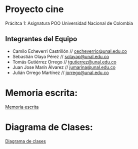 # Proyecto cine
Prácitca 1: Asignatura POO Universidad Nacional de Colombia


## Integrantes del Equipo
* Camilo Echeverri Castrillón // cecheverric@unal.edu.co
* Sebastián Olaya Pérez       // solayap@unal.edu.co
* Tomás Gutiérrez Orrego      // tgutierrez@unal.edu.co
* Juan Jose Marín Álvarez     // jumarina@unal.edu.co
* Julián Orrego Martínez      // jorrego@unal.edu.co

# Memoria escrita:
[Memoria escrita](https://docs.google.com/document/d/11Qf4zBuOvO5GLZcEMh0-uA8zlVj0IfINa72QW3mNZdA/edit)

# Diagrama de Clases:
[Diagrama de clases](https://app.genmymodel.com/editor/edit/_tl5a8E9IEe2ck8ytUMEi6A#)

